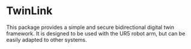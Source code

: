 # TwinLink

This package provides a simple and secure bidirectional digital twin framework. 
It is designed to be used with the UR5 robot arm, but can be easily adapted to other systems.
